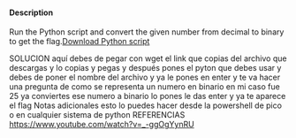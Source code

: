 #### Description

Run the Python script and convert the given number from decimal to binary to get the flag.[Download Python script](https://artifacts.picoctf.net/c/22/convertme.py)

SOLUCION
aquí debes de pegar con wget el link que copias del archivo que descargas y lo copias y pegas y después pones el pyton que debes usar y debes de poner el nombre del archivo y ya le pones en enter y te va hacer una pregunta de como se representa un numero en binario en mi caso fue 25 ya conviertes ese numero a binario lo pones le das enter y ya te aparece el flag 
Notas adicionales 
esto lo puedes hacer desde la powershell de pico o en cualquier sistema de python 
REFERENCIAS
https://www.youtube.com/watch?v=_-ggOgYynRU